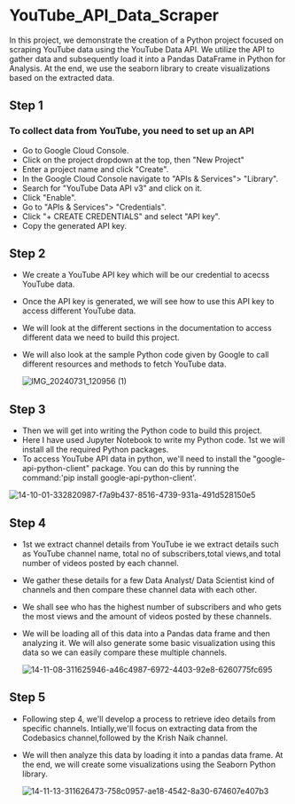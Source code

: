 # YouTube_API_Data_Scraper

In this project, we demonstrate the creation of a Python project focused on scraping YouTube data using the YouTube Data API. We utilize the API to gather data and subsequently load it into a Pandas DataFrame in Python for Analysis. At the end, we use the seaborn library to create visualizations based on the extracted data.

## Step 1 
### To collect data from YouTube, you need to set up an API
+ Go to Google Cloud Console.
+ Click on the project dropdown at the top, then "New Project"
+ Enter a project name and click "Create".
+ In the Google Cloud Console navigate to "APIs & Services"> "Library".
+ Search for "YouTube Data API v3" and click on it.
+ Click "Enable".
+ Go to "APIs & Services"> "Credentials".
+ Click "+ CREATE CREDENTIALS" and select "API key".
+ Copy the generated API key. 
## Step 2
+ We create a YouTube API key which will be our credential to acecss YouTube data.
+ Once the API key is generated, we will see how to use this API key to access different YouTube data.
+ We will look at the different sections in the documentation to access different data we need to build this project.
+ We will also look at the sample Python code given by Google to call different resources and methods to fetch YouTube data.

  ![IMG_20240731_120956 (1)](https://github.com/user-attachments/assets/6b815e29-59f2-4b0b-94b0-552a27122d69)

## Step 3
+ Then we will get into writing the Python code to build this project.
+ Here I have used Jupyter Notebook to write my Python code. 1st we will install all the required Python packages.
+ To access YouTube API data in python, we'll need to install the "google-api-python-client" package. You can do this by running the command:'pip install google-api-python-client'.

![14-10-01-332820987-f7a9b437-8516-4739-931a-491d528150e5](https://github.com/user-attachments/assets/29760c4b-a9e7-4868-a954-b0bde711c8a3)


## Step 4
+ 1st we extract channel details from YouTube ie we extract details such as YouTube channel name, total no of subscribers,total views,and total number of videos posted by each channel.
+ We gather these details for a few Data Analyst/ Data Scientist kind of channels and then compare these channel data with each other.
+ We shall see who has the highest number of subscribers and who gets the most views and the amount of videos posted by these channels.
+ We will be loading all of this data into a Pandas data frame and then analyzing it. We will also generate some basic visualization using this data so we can easily compare these multiple channels.

  ![14-11-08-311625946-a46c4987-6972-4403-92e8-6260775fc695](https://github.com/user-attachments/assets/c2971418-afe8-4cfc-9518-e8950d5b8c76)


## Step 5
+ Following step 4, we'll develop a process to retrieve ideo details from specific channels. Intially,we'll focus on extracting data from the Codebasics channel,followed by the Krish Naik channel.
+ We will then analyze this data by loading it into a pandas data frame. At the end, we will create some visualizations using the Seaborn Python library.

   ![14-11-13-311626473-758c0957-ae18-4542-8a30-674607e407b3](https://github.com/user-attachments/assets/4840a7ac-45bd-4cc4-99d1-399e7806fa3f)







      
